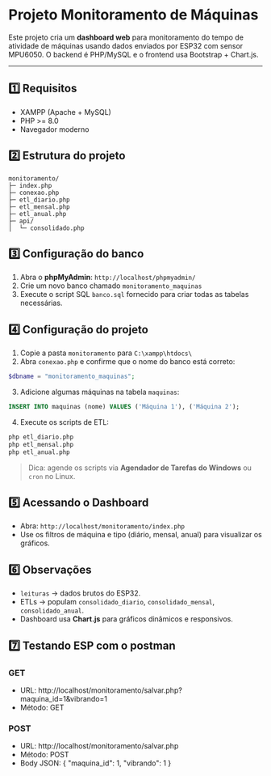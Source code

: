 # Projeto Monitoramento de Máquinas

Este projeto cria um **dashboard web** para monitoramento do tempo de atividade de máquinas usando dados enviados por ESP32 com sensor MPU6050. O backend é PHP/MySQL e o frontend usa Bootstrap + Chart.js.

---

## 1️⃣ Requisitos

- XAMPP (Apache + MySQL)
- PHP >= 8.0
- Navegador moderno

## 2️⃣ Estrutura do projeto

```
monitoramento/
├─ index.php
├─ conexao.php
├─ etl_diario.php
├─ etl_mensal.php
├─ etl_anual.php
├─ api/
│  └─ consolidado.php
```

## 3️⃣ Configuração do banco

1. Abra o **phpMyAdmin**: `http://localhost/phpmyadmin/`
2. Crie um novo banco chamado `monitoramento_maquinas`
3. Execute o script SQL `banco.sql` fornecido para criar todas as tabelas necessárias.

## 4️⃣ Configuração do projeto

1. Copie a pasta `monitoramento` para `C:\xampp\htdocs\`  
2. Abra `conexao.php` e confirme que o nome do banco está correto:

```php
$dbname = "monitoramento_maquinas";
```

3. Adicione algumas máquinas na tabela `maquinas`:

```sql
INSERT INTO maquinas (nome) VALUES ('Máquina 1'), ('Máquina 2');
```

4. Execute os scripts de ETL:

```bash
php etl_diario.php
php etl_mensal.php
php etl_anual.php
```

> Dica: agende os scripts via **Agendador de Tarefas do Windows** ou `cron` no Linux.

## 5️⃣ Acessando o Dashboard

- Abra: `http://localhost/monitoramento/index.php`
- Use os filtros de máquina e tipo (diário, mensal, anual) para visualizar os gráficos.

## 6️⃣ Observações

- `leituras` → dados brutos do ESP32.
- ETLs → populam `consolidado_diario`, `consolidado_mensal`, `consolidado_anual`.
- Dashboard usa **Chart.js** para gráficos dinâmicos e responsivos.



## 7️⃣ Testando ESP com o postman

### GET
- URL: http://localhost/monitoramento/salvar.php?maquina_id=1&vibrando=1
- Método: GET

### POST
- URL: http://localhost/monitoramento/salvar.php
- Método: POST
- Body JSON:
{
  "maquina_id": 1,
  "vibrando": 1
}

